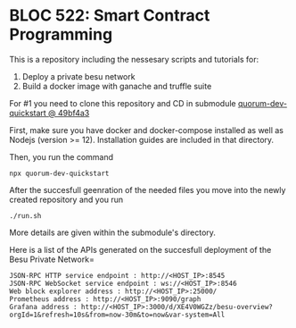 # BLOC 522: Smart Contract Programming
This is a repository including the nessesary scripts and tutorials for: 
1) Deploy a private besu network
2) Build a docker image with ganache and truffle suite

For #1 you need to clone this repository and CD in submodule [quorum-dev-quickstart @ 49bf4a3](https://github.com/ConsenSys/quorum-dev-quickstart/tree/49bf4a309747977be00684139e5655747e22381e)

First, make sure you have docker and docker-compose installed as well as Nodejs (version >= 12). Installation guides are included in that directory.

Then, you run the command 
```
npx quorum-dev-quickstart
```

After the succesfull geenration of the needed files you move into the newly created repository and you run 
```
./run.sh
```

More details are given within the submodule's directory.

Here is a list of the APIs generated on the succesfull deployment of the Besu Private Network=
```
JSON-RPC HTTP service endpoint : http://<HOST_IP>:8545
JSON-RPC WebSocket service endpoint : ws://<HOST_IP>:8546
Web block explorer address : http://<HOST_IP>:25000/
Prometheus address : http://<HOST_IP>:9090/graph
Grafana address : http://<HOST_IP>:3000/d/XE4V0WGZz/besu-overview?orgId=1&refresh=10s&from=now-30m&to=now&var-system=All
```